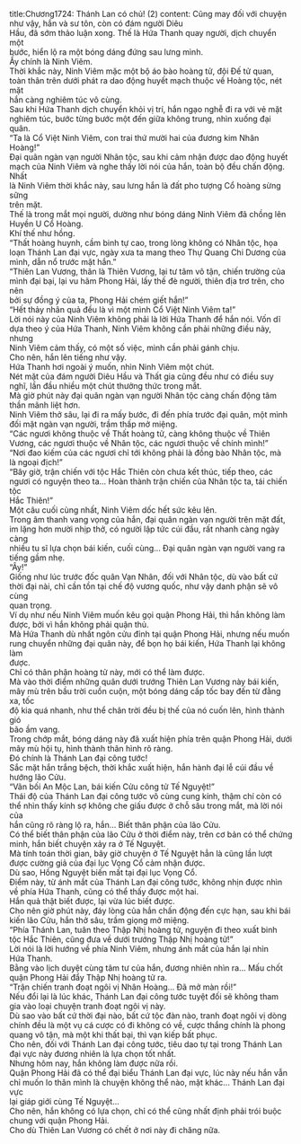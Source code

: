 title:Chương1724: Thánh Lan có chủ! (2)
content:
Cũng may đối với chuyện như vậy, hắn và sư tôn, còn có đám người Diêu<br>Hầu, đã sớm thảo luận xong. Thế là Hứa Thanh quay người, dịch chuyển một<br>bước, hiển lộ ra một bóng dáng đứng sau lưng mình.<br>Ấy chính là Ninh Viêm.<br>Thời khắc này, Ninh Viêm mặc một bộ áo bào hoàng tử, đội Đế tử quan,<br>toàn thân trên dưới phát ra dao động huyết mạch thuộc về Hoàng tộc, nét mặt<br>hắn càng nghiêm túc vô cùng.<br>Sau khi Hứa Thanh dịch chuyển khỏi vị trí, hắn ngạo nghễ đi ra với vẻ mặt<br>nghiêm túc, bước từng bước một đến giữa không trung, nhìn xuống đại quân.<br>“Ta là Cổ Việt Ninh Viêm, con trai thứ mười hai của đương kim Nhân<br>Hoàng!”<br>Đại quân ngàn vạn người Nhân tộc, sau khi cảm nhận được dao động huyết<br>mạch của Ninh Viêm và nghe thấy lời nói của hắn, toàn bộ đều chấn động. Nhất<br>là Ninh Viêm thời khắc này, sau lưng hắn là đất pho tượng Cổ hoàng sừng sững<br>trên mặt.<br>Thế là trong mắt mọi người, dường như bóng dáng Ninh Viêm đã chồng lên<br>Huyền U Cổ Hoàng.<br>Khí thế như hồng.<br>“Thất hoàng huynh, cầm binh tự cao, trong lòng không có Nhân tộc, họa<br>loạn Thánh Lan đại vực, ngày xưa ta mang theo Thự Quang Chi Dương của<br>mình, dẫn nổ trước mặt hắn.”<br>“Thiên Lan Vương, thân là Thiên Vương, lại tư tâm vô tận, chiến trường của<br>mình đại bại, lại vu hãm Phong Hải, lấy thế đè người, thiên địa trơ trẽn, cho nên<br>bởi sự đồng ý của ta, Phong Hải chém giết hắn!”<br>“Hết thảy nhân quả đều là vì một mình Cổ Việt Ninh Viêm ta!”<br>Lời nói này của Ninh Viêm không phải là lời Hứa Thanh để hắn nói. Vốn dĩ<br>dựa theo ý của Hứa Thanh, Ninh Viêm không cần phải những điều này, nhưng<br>Ninh Viêm cảm thấy, có một số việc, mình cần phải gánh chịu.<br>Cho nên, hắn lên tiếng như vậy.<br>Hứa Thanh hơi ngoài ý muốn, nhìn Ninh Viêm một chút.<br>Nét mặt của đám người Diêu Hầu và Thất gia cũng đều như có điều suy<br>nghĩ, lần đầu nhiều một chút thưởng thức trong mắt.<br>Mà giờ phút này đại quân ngàn vạn người Nhân tộc càng chấn động tâm<br>thần mãnh liệt hơn.<br>Ninh Viêm thở sâu, lại đi ra mấy bước, đi đến phía trước đại quân, một mình<br>đối mặt ngàn vạn người, trầm thấp mở miệng.<br>“Các ngươi không thuộc về Thất hoàng tử, càng không thuộc về Thiên<br>Vương, các ngươi thuộc về Nhân tộc, các ngươi thuộc về chính mình!”<br>“Nơi đao kiếm của các ngươi chỉ tới không phải là đồng bào Nhân tộc, mà<br>là ngoại địch!”<br>“Bây giờ, trận chiến với tộc Hắc Thiên còn chưa kết thúc, tiếp theo, các<br>ngươi có nguyện theo ta... Hoàn thành trận chiến của Nhân tộc ta, tái chiến tộc<br>Hắc Thiên!”<br>Một câu cuối cùng nhất, Ninh Viêm dốc hết sức kêu lên.<br>Trong âm thanh vang vọng của hắn, đại quân ngàn vạn người trên mặt đất,<br>im lặng hơn mười nhịp thở, có người lập tức cúi đầu, rất nhanh càng ngày càng<br>nhiều tu sĩ lựa chọn bái kiến, cuối cùng... Đại quân ngàn vạn người vang ra<br>tiếng gầm nhẹ.<br>“Ây!”<br>Giống như lúc trước đốc quân Vạn Nhân, đối với Nhân tộc, dù vào bất cứ<br>thời đại nài, chỉ cần tồn tại chế độ vương quốc, như vậy danh phận sẽ vô cùng<br>quan trọng.<br>Ví dụ như nếu Ninh Viêm muốn kêu gọi quận Phong Hải, thì hắn không làm<br>được, bởi vì hắn không phải quận thủ.<br>Mà Hứa Thanh dù nhất ngôn cửu đỉnh tại quận Phong Hải, nhưng nếu muốn<br>rung chuyển những đại quân này, để bọn họ bái kiến, Hứa Thanh lại không làm<br>được.<br>Chỉ có thân phận hoàng tử này, mới có thể làm được.<br>Mà vào thời điểm những quân dưới trướng Thiên Lan Vương này bái kiến,<br>mây mù trên bầu trời cuồn cuộn, một bóng dáng cấp tốc bay đến từ đằng xa, tốc<br>độ kia quá nhanh, như thể chân trời đều bị thế của nó cuốn lên, hình thành gió<br>bão ầm vang.<br>Trong chớp mắt, bóng dáng này đã xuất hiện phía trên quận Phong Hải, dưới<br>mây mù hội tụ, hình thành thân hình rõ ràng.<br>Đó chính là Thánh Lan đại công tước!<br>Sắc mặt hắn trắng bệch, thời khắc xuất hiện, hắn hành đại lễ cúi đầu về<br>hướng lão Cửu.<br>“Vãn bối An Mộc Lan, bái kiến Cửu công tử Tế Nguyệt!”<br>Thái độ của Thánh Lan đại công tước vô cùng cung kính, thậm chí còn có<br>thể nhìn thấy kính sợ không che giấu được ở chỗ sâu trong mắt, mà lời nói của<br>hắn cũng rõ ràng lộ ra, hắn... Biết thân phận của lão Cửu.<br>Có thể biết thân phận của lão Cửu ở thời điểm này, trên cơ bản có thể chứng<br>minh, hắn biết chuyện xảy ra ở Tế Nguyệt.<br>Mà tính toán thời gian, bây giờ chuyện ở Tế Nguyệt hẳn là cũng lần lượt<br>được cường giả của đại lục Vọng Cổ cảm nhận được.<br>Dù sao, Hồng Nguyệt biến mất tại đại lục Vọng Cổ.<br>Điểm này, từ ánh mắt của Thánh Lan đại công tước, không nhịn được nhìn<br>về phía Hứa Thanh, cũng có thể thấy được một hai.<br>Hắn quả thật biết được, lại vừa lúc biết được.<br>Cho nên giờ phút này, đáy lòng của hắn chấn động đến cực hạn, sau khi bái<br>kiến lão Cửu, hắn thở sâu, trầm giọng mở miệng.<br>“Phía Thánh Lan, tuân theo Thập Nhị hoàng tử, nguyện đi theo xuất binh<br>tộc Hắc Thiên, cũng đưa về dưới trướng Thập Nhị hoàng tử!”<br>Lời nói là lời hướng về phía Ninh Viêm, nhưng ánh mắt của hắn lại nhìn<br>Hứa Thanh.<br>Bằng vào lịch duyệt cùng tâm tư của hắn, đương nhiên nhìn ra... Mấu chốt<br>quận Phong Hải đẩy Thập Nhị hoàng tử ra.<br>“Trận chiến tranh đoạt ngôi vị Nhân Hoàng... Đã mở màn rồi!”<br>Nếu đổi lại là lúc khác, Thánh Lan đại công tước tuyệt đối sẽ không tham<br>gia vào loại chuyện tranh đoạt ngôi vị này.<br>Dù sao vào bất cứ thời đại nào, bất cứ tộc đàn nào, tranh đoạt ngôi vị dòng<br>chính đều là một vụ cá cược có đi không có về, cược thắng chính là phong<br>quang vô tận, mà một khi thất bại, thì vạn kiếp bất phục.<br>Cho nên, đối với Thánh Lan đại công tước, tiêu dao tự tại trong Thánh Lan<br>đại vực này đương nhiên là lựa chọn tốt nhất.<br>Nhưng hôm nay, hắn không làm được nữa rồi.<br>Quận Phong Hải đã có thể đại biểu Thánh Lan đại vực, lúc này nếu hắn vẫn<br>chỉ muốn lo thân mình là chuyện không thể nào, mặt khác... Thánh Lan đại vực<br>lại giáp giới cùng Tế Nguyệt...<br>Cho nên, hắn không có lựa chọn, chỉ có thể cũng nhất định phải trói buộc<br>chung với quận Phong Hải.<br>Cho dù Thiên Lan Vương có chết ở nơi này đi chăng nữa.